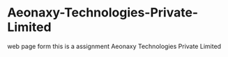 # Aeonaxy-Technologies-Private-Limited
 web page form this is a assignment Aeonaxy Technologies Private Limited

